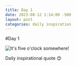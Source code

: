 ```yaml
---
title: Day 1
date: 2023-08-12 1:14:00 -500
layout: post
categories: daily inspiration
---
```


#Day 1

![It's five o'clock somewhere!](https://images.quicklinks.li/quotes/its-five-oclock-somewhere.gif)

Daily inspirational quote 😊
